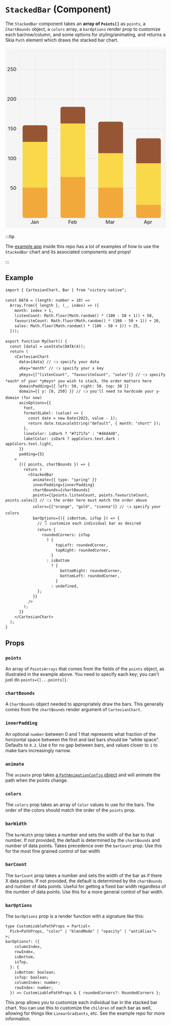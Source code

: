 # `StackedBar` (Component)

The `StackedBar` component takes an **array of `Points[]`** as `points`, a `ChartBounds` object, a `colors` array, a `barOptions` render prop to customize each bar/row/column, and some options for styling/animating, and returns a Skia `Path` element which draws the stacked bar chart.

<div className="w-96 mx-auto rounded-md overflow-hidden">

![Example output of a stacked bar chart](../../assets/stacked-bar-preview.png)

</div>

:::tip

The [example app](https://github.com/FormidableLabs/victory-native-xl/tree/main/example) inside this repo has a lot of examples of how to use the `StackedBar` chart and its associated components and props!

:::

## Example

```tsx
import { CartesianChart, Bar } from "victory-native";

const DATA = (length: number = 10) =>
  Array.from({ length }, (_, index) => ({
    month: index + 1,
    listenCount: Math.floor(Math.random() * (100 - 50 + 1)) + 50,
    favouriteCount: Math.floor(Math.random() * (100 - 50 + 1)) + 20,
    sales: Math.floor(Math.random() * (100 - 50 + 1)) + 25,
  }));

export function MyChart() {
  const [data] = useState(DATA(4));
  return (
    <CartesianChart
      data={data} // 👈 specify your data
      xKey="month" // 👈 specify your x key
      yKeys={["listenCount", "favouriteCount", "sales"]} // 👈 specify *each* of your *yKeys* you wish to stack, the order matters here
      domainPadding={{ left: 50, right: 50, top: 30 }}
      domain={{ y: [0, 250] }} // 👈 you'll need to hardcode your y-domain (for now)
      axisOptions={{
        font,
        formatXLabel: (value) => {
          const date = new Date(2023, value - 1);
          return date.toLocaleString("default", { month: "short" });
        },
        lineColor: isDark ? "#71717a" : "#d4d4d8",
        labelColor: isDark ? appColors.text.dark : appColors.text.light,
      }}
      padding={5}
    >
      {({ points, chartBounds }) => {
        return (
          <StackedBar
            animate={{ type: "spring" }}
            innerPadding={innerPadding}
            chartBounds={chartBounds}
            points={[points.listenCount, points.favouriteCount, points.sales]} // 👈 the order here must match the order above
            colors={["orange", "gold", "sienna"]} // 👈 specify your colors
            barOptions={({ isBottom, isTop }) => {
              // 👇 customize each individual bar as desired
              return {
                roundedCorners: isTop
                  ? {
                      topLeft: roundedCorner,
                      topRight: roundedCorner,
                    }
                  : isBottom
                    ? {
                        bottomRight: roundedCorner,
                        bottomLeft: roundedCorner,
                      }
                    : undefined,
              };
            }}
          />
        );
      }}
    </CartesianChart>
  );
}
```

## Props

### `points`

An array of `PointsArrays` that comes from the fields of the `points` object, as illustrated in the example above. You need to specify each key; you can't just do `points={[...points]}`.

### `chartBounds`

A `ChartBounds` object needed to appropriately draw the bars. This generally comes from the `chartBounds` render argument of `CartesianChart`.

### `innerPadding`

An optional `number` between 0 and 1 that represents what fraction of the horizontal space between the first and last bars should be "white space". Defaults to `0.2`. Use `0` for no gap between bars, and values closer to `1` to make bars increasingly narrow.

### `animate`

The `animate` prop takes [a `PathAnimationConfig` object](../../animated-paths.md#animconfig) and will animate the path when the points change.

### `colors`

The `colors` prop takes an array of `Color` values to use for the bars. The order of the colors should match the order of the `points` prop.

### `barWidth`

The `barWidth` prop takes a number and sets the width of the bar to that number. If not provided, the default is determined by the `chartBounds` and number of data points. Takes precedence over the `barCount` prop. Use this for the most fine grained control of bar width

### `barCount`

The `barCount` prop takes a number and sets the width of the bar as if there X data points. If not provided, the default is determined by the `chartBounds` and number of data points. Useful for getting a fixed bar width regardless of the number of data points. Use this for a more general control of bar width.

### `barOptions`

The `barOptions` prop is a render function with a signature like this:

```tsx
type CustomizablePathProps = Partial<
  Pick<PathProps, "color" | "blendMode" | "opacity" | "antiAlias">
>;
barOptions?: ({
    columnIndex,
    rowIndex,
    isBottom,
    isTop,
  }: {
    isBottom: boolean;
    isTop: boolean;
    columnIndex: number;
    rowIndex: number;
  }) => CustomizablePathProps & { roundedCorners?: RoundedCorners };
```

This prop allows you to customize each individual bar in the stacked bar chart. You can use this to customize the `children` of each bar as well, allowing for things like `LinearGradients`, etc. See the example repo for more information.
